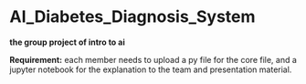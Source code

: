 # AI_Diabetes_Diagnosis_System
<b>the group project of intro to ai</b>


<b>Requirement:</b> each member needs to upload a py file for the core file, and a jupyter notebook for the explanation to the team and presentation material.
